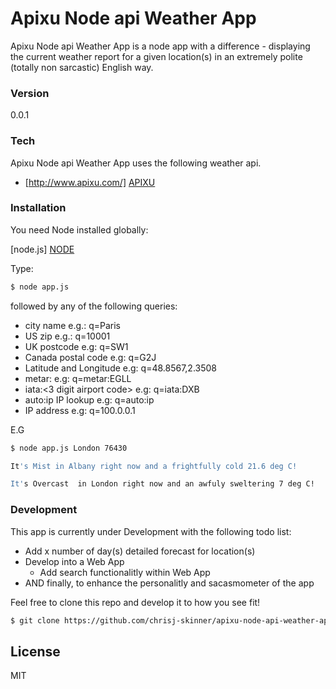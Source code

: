 # Apixu Node api Weather App

Apixu Node api Weather App is a node app with a difference - displaying the current weather report for a given location(s) in an extremely polite (totally non sarcastic) English way.

### Version
0.0.1

### Tech

Apixu Node api Weather App uses the following weather api.

* [http://www.apixu.com/] [APIXU]

### Installation

You need Node installed globally:

[node.js] [NODE]

Type:

```sh
$ node app.js
```

followed by any of the following queries:

  - city name e.g.: q=Paris
  - US zip e.g.: q=10001
  - UK postcode e.g: q=SW1
  - Canada postal code e.g: q=G2J
  - Latitude and Longitude e.g: q=48.8567,2.3508
  - metar:<metar code> e.g: q=metar:EGLL
  - iata:<3 digit airport code> e.g: q=iata:DXB
  - auto:ip IP lookup e.g: q=auto:ip
  - IP address e.g: q=100.0.0.1

E.G

```sh
$ node app.js London 76430
```

```sh
It's Mist in Albany right now and a frightfully cold 21.6 deg C!

It's Overcast  in London right now and an awfuly sweltering 7 deg C!
```

### Development

This app is currently under Development with the following todo list:

  - Add x number of day(s) detailed forecast for location(s)
  - Develop into a Web App
    - Add search functionalitly within Web App
  - AND finally, to enhance the personalitly and sacasmometer of the app

Feel free to clone this repo and develop it to how you see fit!

```sh
$ git clone https://github.com/chrisj-skinner/apixu-node-api-weather-app.git
```

License
----

MIT

  [APIXU]: <http://www.apixu.com/>
  [NODE]: <https://nodejs.org/en/>